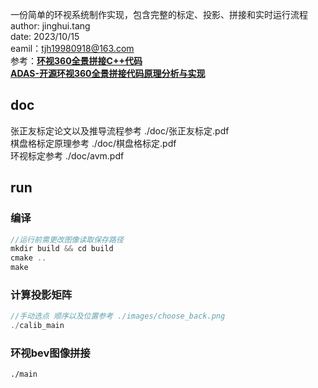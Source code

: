 一份简单的环视系统制作实现，包含完整的标定、投影、拼接和实时运行流程  
author: jinghui.tang  
date: 2023/10/15  
eamil：tjh19980918@163.com  
参考：**[环视360全景拼接C++代码](https://github.com/hynpu/surround-view-system-introduction)**  
**[ADAS-开源环视360全景拼接代码原理分析与实现](https://mp.weixin.qq.com/s?__biz=MzkzNjQ0NDMyMg==&mid=2247483912&idx=1&sn=cc456edd073e8e8e791b361b843ce099&chksm=c29feac5f5e863d355745c433eeb28f10fb77acc96801ba377ba9e02207cfda0dc61b00dd18c&token=201619039&lang=zh_CN#rd)**
## doc
张正友标定论文以及推导流程参考 ./doc/张正友标定.pdf  
棋盘格标定原理参考  ./doc/棋盘格标定.pdf  
环视标定参考 ./doc/avm.pdf  
## run
### 编译
```c++
//运行前需更改图像读取保存路径  
mkdir build && cd build 
cmake ..
make  
```
### 计算投影矩阵 
```c++
//手动选点 顺序以及位置参考 ./images/choose_back.png  
./calib_main  
```
### 环视bev图像拼接  
```
./main
```  
